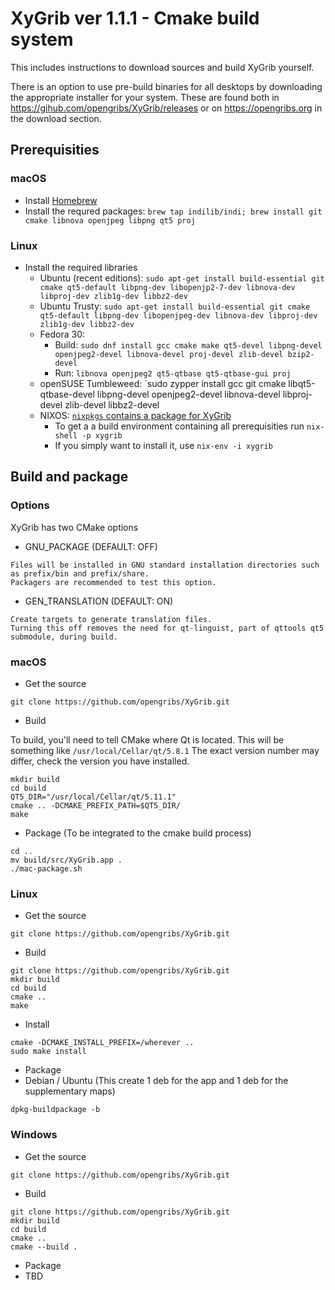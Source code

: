 # XyGrib ver 1.1.1 - Cmake build system

This includes instructions to download sources and build XyGrib yourself. 

There is an option to use pre-build binaries
for all desktops by downloading the appropriate installer for your system. These are found both in
https://gihub.com/opengribs/XyGrib/releases or on https://opengribs.org in the download section.

## Prerequisities

### macOS

- Install [Homebrew](https://brew.sh)
- Install the requred packages: `brew tap indilib/indi; brew install git cmake libnova openjpeg libpng qt5 proj`

### Linux

- Install the required libraries
  - Ubuntu (recent editions): `sudo apt-get install build-essential git cmake qt5-default libpng-dev libopenjp2-7-dev libnova-dev libproj-dev zlib1g-dev libbz2-dev`
  - Ubuntu Trusty: `sudo apt-get install build-essential git cmake qt5-default libpng-dev libopenjpeg-dev libnova-dev libproj-dev zlib1g-dev libbz2-dev`
  - Fedora 30:
  	- Build: `sudo dnf install gcc cmake make qt5-devel libpng-devel openjpeg2-devel libnova-devel proj-devel zlib-devel bzip2-devel`
  	- Run: `libnova openjpeg2 qt5-qtbase qt5-qtbase-gui proj`
  - openSUSE Tumbleweed: `sudo zypper install gcc git cmake libqt5-qtbase-devel libpng-devel openjpeg2-devel libnova-devel libproj-devel zlib-devel libbz2-devel
  - NIXOS: [`nixpkgs` contains a package for XyGrib](https://github.com/NixOS/nixpkgs/tree/master/pkgs/applications/misc/xygrib)
    - To get a a build environment containing all prerequisities run `nix-shell -p xygrib`
    - If you simply want to install it, use `nix-env -i xygrib`

## Build and package
### Options

XyGrib has two CMake options
- GNU_PACKAGE (DEFAULT: OFF)
```
Files will be installed in GNU standard installation directories such as prefix/bin and prefix/share.
Packagers are recommended to test this option.
```
- GEN_TRANSLATION (DEFAULT: ON)
```
Create targets to generate translation files.
Turning this off removes the need for qt-linguist, part of qttools qt5 submodule, during build.
```
### macOS

- Get the source
```
git clone https://github.com/opengribs/XyGrib.git
```
- Build

To build, you'll need to tell CMake where Qt is located. This will be something like ```/usr/local/Cellar/qt/5.8.1``` The exact version number may differ, check the version you have installed.
```
mkdir build
cd build
QT5_DIR="/usr/local/Cellar/qt/5.11.1"
cmake .. -DCMAKE_PREFIX_PATH=$QT5_DIR/
make
```
- Package (To be integrated to the cmake build process)
```
cd ..
mv build/src/XyGrib.app .
./mac-package.sh
```

### Linux

- Get the source
```
git clone https://github.com/opengribs/XyGrib.git
```
- Build
```
git clone https://github.com/opengribs/XyGrib.git
mkdir build
cd build
cmake ..
make
```
- Install
```
cmake -DCMAKE_INSTALL_PREFIX=/wherever ..
sudo make install
```
- Package
 - Debian / Ubuntu (This create 1 deb for the app and 1 deb for the supplementary maps)
```
dpkg-buildpackage -b
```

### Windows

- Get the source
```
git clone https://github.com/opengribs/XyGrib.git
```
- Build
```
git clone https://github.com/opengribs/XyGrib.git
mkdir build
cd build
cmake ..
cmake --build .
```
- Package
 - TBD
